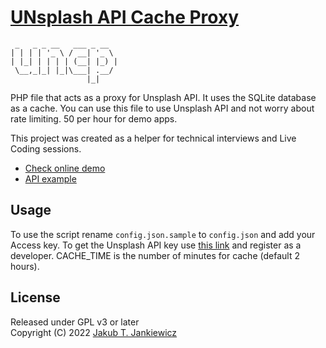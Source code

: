 # [UNsplash API Cache Proxy](https://github.com/jcubic/uncp)

```
 _   _ _ __   ___ _ __  
| | | | '_ \ / __| '_ \ 
| |_| | | | | (__| |_) |
 \__,_|_| |_|\___| .__/ 
                 |_|
```

PHP file that acts as a proxy for Unsplash API. It uses the SQLite database as a cache.
You can use this file to use Unsplash API and not worry about rate limiting.
50 per hour for demo apps.

This project was created as a helper for technical interviews and Live Coding sessions.

* [Check online demo](https://codepen.io/jcubic/pen/PoOYwER)
* [API example](https://unsplash.just.net.pl/?q=kitten&s=12)


## Usage

To use the script rename `config.json.sample` to `config.json` and add your Access
key. To get the Unsplash API key use [this link](https://unsplash.com/developers)
and register as a developer. CACHE_TIME is the number of minutes for cache (default 2 hours).

## License

Released under GPL v3 or later<br/>
Copyright (C) 2022 [Jakub T. Jankiewicz](https://jakub.jankiewicz.org)

